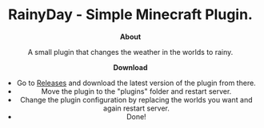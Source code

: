 <div align="center">

# RainyDay - Simple Minecraft Plugin.

**About**

A small plugin that changes the weather in the worlds to rainy.

**Download**

- Go to [Releases](https://github.com/arttostog/RainyDay/releases) and download the latest version of the plugin from there.
- Move the plugin to the "plugins" folder and restart server.
- Change the plugin configuration by replacing the worlds you want and again restart server.
- Done!